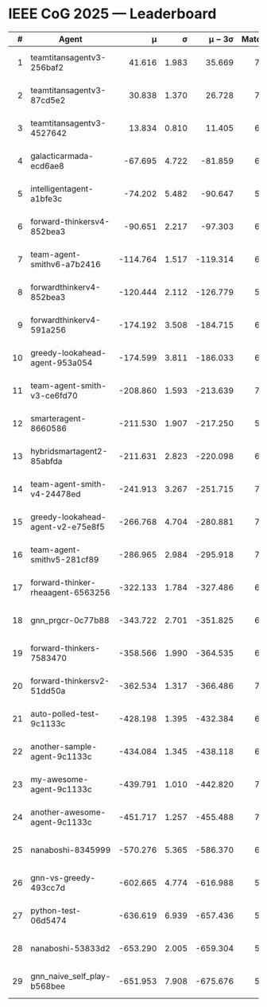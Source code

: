 # IEEE CoG 2025 — Leaderboard

| # | Agent | μ | σ | μ − 3σ | Matches | Updated |
|---:|---|---:|---:|---:|---:|---|
| 1 | teamtitansagentv3-256baf2 | 41.616 | 1.983 | 35.669 | 7106 | 2025-08-19 17:54 |
| 2 | teamtitansagentv3-87cd5e2 | 30.838 | 1.370 | 26.728 | 7232 | 2025-08-19 17:54 |
| 3 | teamtitansagentv3-4527642 | 13.834 | 0.810 | 11.405 | 6714 | 2025-08-19 17:54 |
| 4 | galacticarmada-ecd6ae8 | -67.695 | 4.722 | -81.859 | 6980 | 2025-08-19 17:54 |
| 5 | intelligentagent-a1bfe3c | -74.202 | 5.482 | -90.647 | 5741 | 2025-08-19 17:54 |
| 6 | forward-thinkersv4-852bea3 | -90.651 | 2.217 | -97.303 | 6166 | 2025-08-19 17:54 |
| 7 | team-agent-smithv6-a7b2416 | -114.764 | 1.517 | -119.314 | 6660 | 2025-08-19 17:54 |
| 8 | forwardthinkerv4-852bea3 | -120.444 | 2.112 | -126.779 | 5500 | 2025-08-19 17:54 |
| 9 | forwardthinkerv4-591a256 | -174.192 | 3.508 | -184.715 | 6370 | 2025-08-19 17:54 |
| 10 | greedy-lookahead-agent-953a054 | -174.599 | 3.811 | -186.033 | 6694 | 2025-08-19 17:54 |
| 11 | team-agent-smith-v3-ce6fd70 | -208.860 | 1.593 | -213.639 | 7562 | 2025-08-19 17:54 |
| 12 | smarteragent-8660586 | -211.530 | 1.907 | -217.250 | 5855 | 2025-08-19 17:54 |
| 13 | hybridsmartagent2-85abfda | -211.631 | 2.823 | -220.098 | 6480 | 2025-08-19 17:54 |
| 14 | team-agent-smith-v4-24478ed | -241.913 | 3.267 | -251.715 | 7222 | 2025-08-19 17:54 |
| 15 | greedy-lookahead-agent-v2-e75e8f5 | -266.768 | 4.704 | -280.881 | 7074 | 2025-08-19 17:54 |
| 16 | team-agent-smithv5-281cf89 | -286.965 | 2.984 | -295.918 | 7300 | 2025-08-19 17:54 |
| 17 | forward-thinker-rheaagent-6563256 | -322.133 | 1.784 | -327.486 | 6500 | 2025-08-19 17:54 |
| 18 | gnn_prgcr-0c77b88 | -343.722 | 2.701 | -351.825 | 6470 | 2025-08-19 17:54 |
| 19 | forward-thinkers-7583470 | -358.566 | 1.990 | -364.535 | 6360 | 2025-08-19 17:54 |
| 20 | forward-thinkersv2-51dd50a | -362.534 | 1.317 | -366.486 | 7220 | 2025-08-19 17:54 |
| 21 | auto-polled-test-9c1133c | -428.198 | 1.395 | -432.384 | 6540 | 2025-08-19 17:54 |
| 22 | another-sample-agent-9c1133c | -434.084 | 1.345 | -438.118 | 6860 | 2025-08-19 17:54 |
| 23 | my-awesome-agent-9c1133c | -439.791 | 1.010 | -442.820 | 7400 | 2025-08-19 17:54 |
| 24 | another-awesome-agent-9c1133c | -451.717 | 1.257 | -455.488 | 7520 | 2025-08-19 17:54 |
| 25 | nanaboshi-8345999 | -570.276 | 5.365 | -586.370 | 6140 | 2025-08-19 17:54 |
| 26 | gnn-vs-greedy-493cc7d | -602.665 | 4.774 | -616.988 | 5700 | 2025-08-19 17:54 |
| 27 | python-test-06d5474 | -636.619 | 6.939 | -657.436 | 5410 | 2025-08-19 17:54 |
| 28 | nanaboshi-53833d2 | -653.290 | 2.005 | -659.304 | 5220 | 2025-08-19 17:54 |
| 29 | gnn_naive_self_play-b568bee | -651.953 | 7.908 | -675.676 | 5740 | 2025-08-19 17:54 |
